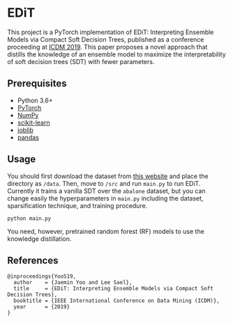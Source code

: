 # EDiT

This project is a PyTorch implementation of EDiT: Interpreting Ensemble Models via Compact Soft Decision Trees, published as a conference proceeding at [ICDM 2019](http://icdm2019.bigke.org/).
This paper proposes a novel approach that distills the knowledge of an ensemble model to maximize the interpretability of soft decision trees (SDT) with fewer parameters.

## Prerequisites

- Python 3.6+
- [PyTorch](https://pytorch.org/)
- [NumPy](https://numpy.org)
- [scikit-learn](https://scikit-learn.org/stable/)
- [joblib](https://joblib.readthedocs.io/en/latest/)
- [pandas](https://pandas.pydata.org/)

## Usage

You should first download the dataset from [this website](http://persoal.citius.usc.es/manuel.fernandez.delgado/papers/jmlr/) and place the directory as `/data`.
Then, move to `/src` and run `main.py` to run EDiT.
Currently it trains a vanilla SDT over the `abalone` dataset, but you can change easily the hyperparameters in `main.py` including the dataset, sparsification technique, and training procedure.
```
python main.py
```

You need, however, pretrained random forest (RF) models to use the knowledge distillation.

## References

```
@inproceedings{YooS19,
  author    = {Jaemin Yoo and Lee Sael},
  title     = {EDiT: Interpreting Ensemble Models via Compact Soft Decision Trees},
  booktitle = {IEEE International Conference on Data Mining (ICDM)},
  year      = {2019}
}
```
